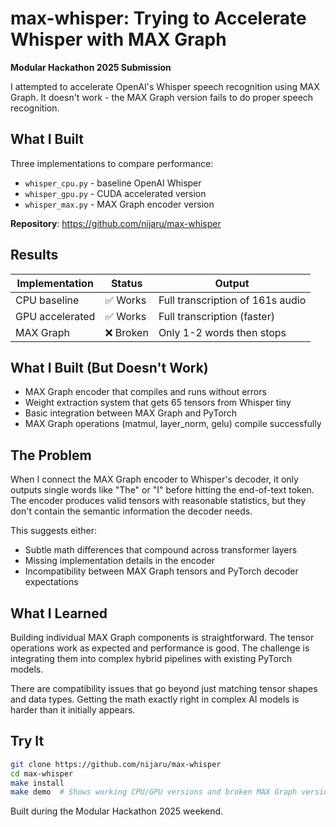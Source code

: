 # max-whisper: Trying to Accelerate Whisper with MAX Graph

**Modular Hackathon 2025 Submission**

I attempted to accelerate OpenAI's Whisper speech recognition using MAX Graph. It doesn't work - the MAX Graph version fails to do proper speech recognition.

## What I Built

Three implementations to compare performance:
- `whisper_cpu.py` - baseline OpenAI Whisper 
- `whisper_gpu.py` - CUDA accelerated version
- `whisper_max.py` - MAX Graph encoder version

**Repository**: https://github.com/nijaru/max-whisper

## Results

| Implementation | Status | Output |
|---------------|--------|--------|
| CPU baseline | ✅ Works | Full transcription of 161s audio |
| GPU accelerated | ✅ Works | Full transcription (faster) |
| MAX Graph | ❌ Broken | Only 1-2 words then stops |

## What I Built (But Doesn't Work)

- MAX Graph encoder that compiles and runs without errors
- Weight extraction system that gets 65 tensors from Whisper tiny
- Basic integration between MAX Graph and PyTorch
- MAX Graph operations (matmul, layer_norm, gelu) compile successfully

## The Problem

When I connect the MAX Graph encoder to Whisper's decoder, it only outputs single words like "The" or "I" before hitting the end-of-text token. The encoder produces valid tensors with reasonable statistics, but they don't contain the semantic information the decoder needs.

This suggests either:
- Subtle math differences that compound across transformer layers
- Missing implementation details in the encoder
- Incompatibility between MAX Graph tensors and PyTorch decoder expectations

## What I Learned

Building individual MAX Graph components is straightforward. The tensor operations work as expected and performance is good. The challenge is integrating them into complex hybrid pipelines with existing PyTorch models.

There are compatibility issues that go beyond just matching tensor shapes and data types. Getting the math exactly right in complex AI models is harder than it initially appears.

## Try It

```bash
git clone https://github.com/nijaru/max-whisper
cd max-whisper  
make install
make demo  # Shows working CPU/GPU versions and broken MAX Graph version
```

Built during the Modular Hackathon 2025 weekend.